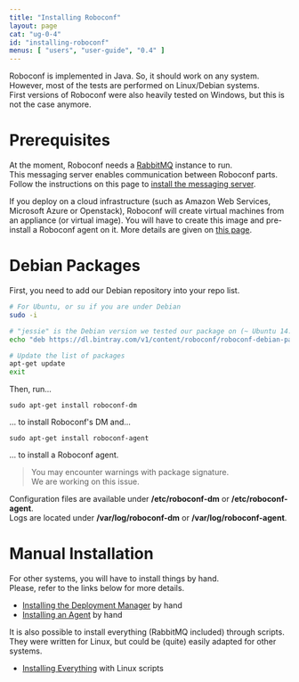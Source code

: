 ```yaml
---
title: "Installing Roboconf"
layout: page
cat: "ug-0-4"
id: "installing-roboconf"
menus: [ "users", "user-guide", "0.4" ]
---
```


Roboconf is implemented in Java. So, it should work on any system.  
However, most of the tests are performed on Linux/Debian systems.  
First versions of Roboconf were also heavily tested on Windows, but this is not the case anymore.


# Prerequisites

At the moment, Roboconf needs a [RabbitMQ](https://www.rabbitmq.com) instance to run.  
This messaging server enables communication between Roboconf parts.  
Follow the instructions on this page to [install the messaging server](installing-the-messaging-server.html).

If you deploy on a cloud infrastructure (such as Amazon Web Services, Microsoft Azure or Openstack),
Roboconf will create virtual machines from an appliance (or virtual image). You will have to create
this image and pre-install a Roboconf agent on it. More details are given on [this page](preparing-virtual-images-with-an-agent.html).


# Debian Packages

First, you need to add our Debian repository into your repo list.

```bash
# For Ubuntu, or su if you are under Debian
sudo -i

# "jessie" is the Debian version we tested our package on (~ Ubuntu 14.04).
echo "deb https://dl.bintray.com/v1/content/roboconf/roboconf-debian-packages jessie main" >> /etc/apt/sources.list

# Update the list of packages
apt-get update
exit
```

Then, run...

```
sudo apt-get install roboconf-dm
```

... to install Roboconf's DM and...

```
sudo apt-get install roboconf-agent
```

... to install a Roboconf agent.


> You may encounter warnings with package signature.  
> We are working on this issue.

Configuration files are available under **/etc/roboconf-dm** or **/etc/roboconf-agent**.  
Logs are located under **/var/log/roboconf-dm** or **/var/log/roboconf-agent**.


# Manual Installation

For other systems, you will have to install things by hand.  
Please, refer to the links below for more details.

* [Installing the Deployment Manager](installing-the-deployment-manager.html) by hand
* [Installing an Agent](installing-an-agent.html) by hand

It is also possible to install everything (RabbitMQ included) through scripts.  
They were written for Linux, but could be (quite) easily adapted for other systems.

* [Installing Everything](installing-everything-with-scripts.html) with Linux scripts
